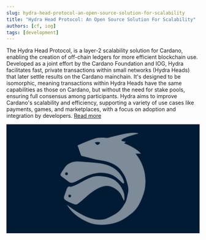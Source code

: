 ```yaml
---
slug: hydra-head-protocol-an-open-source-solution-for-scalability
title: "Hydra Head Protocol: An Open Source Solution For Scalability"
authors: [cf, iog]
tags: [development]
---
```


The Hydra Head Protocol, is a layer-2 scalability solution for Cardano, enabling the creation of off-chain ledgers for more efficient blockchain use. Developed as a joint effort by the Cardano Foundation and IOG, Hydra facilitates fast, private transactions within small networks (Hydra Heads) that later settle results on the Cardano mainchain. It's designed to be isomorphic, meaning transactions within Hydra Heads have the same capabilities as those on Cardano, but without the need for stake pools, ensuring full consensus among participants. Hydra aims to improve Cardano's scalability and efficiency, supporting a variety of use cases like payments, games, and marketplaces, with a focus on adoption and integration by developers. [Read more](https://cardanofoundation.org/en/news/hydra-head-protocol-an-open-source-solution-for-scalability/)

![Hydra Head Protocol](./banner.jpeg)